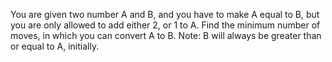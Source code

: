 You are given two number A and B, and you have to make A equal to B, but you are only allowed to add either 2, or 1 to A. Find the minimum number of moves, in which you can convert A to B.
 Note:  B will always be greater than or equal to  A, initially.

